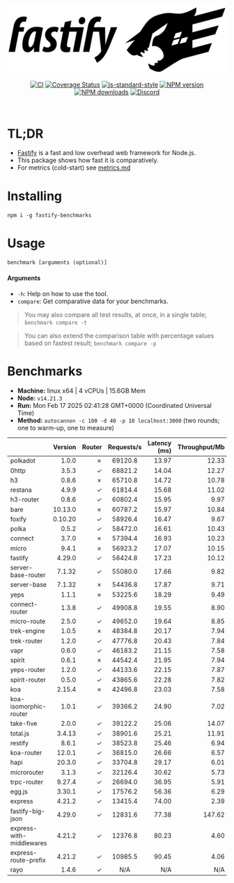 <div align="center">
  <img src="https://github.com/fastify/graphics/raw/HEAD/fastify-landscape-outlined.svg" width="650" height="auto"/>
</div>

<div align="center">

[![CI](https://github.com/fastify/fastify/workflows/ci/badge.svg)](https://github.com/fastify/fastify/actions/workflows/ci.yml)
[![Coverage Status](https://coveralls.io/repos/github/fastify/fastify/badge.svg?branch=master)](https://coveralls.io/github/fastify/fastify?branch=master)
[![js-standard-style](https://img.shields.io/badge/code%20style-standard-brightgreen.svg?style=flat)](http://standardjs.com/)
[![NPM version](https://img.shields.io/npm/v/fastify.svg?style=flat)](https://www.npmjs.com/package/fastify)
[![NPM downloads](https://img.shields.io/npm/dm/fastify.svg?style=flat)](https://www.npmjs.com/package/fastify) [![Discord](https://img.shields.io/discord/725613461949906985)](https://discord.gg/fastify)

</div>
<br />

# TL;DR

* [Fastify](https://github.com/fastify/fastify) is a fast and low overhead web framework for Node.js.
* This package shows how fast it is comparatively.
* For metrics (cold-start) see [metrics.md](./METRICS.md)

# Installing

```
npm i -g fastify-benchmarks
```

# Usage

```
benchmark [arguments (optional)]
```

#### Arguments

* `-h`: Help on how to use the tool.
* `compare`: Get comparative data for your benchmarks.

> You may also compare all test results, at once, in a single table; `benchmark compare -t`

> You can also extend the comparison table with percentage values based on fastest result; `benchmark compare -p`
# Benchmarks

* __Machine:__ linux x64 | 4 vCPUs | 15.6GB Mem
* __Node:__ `v14.21.3`
* __Run:__ Mon Feb 17 2025 02:41:28 GMT+0000 (Coordinated Universal Time)
* __Method:__ `autocannon -c 100 -d 40 -p 10 localhost:3000` (two rounds; one to warm-up, one to measure)

|                          | Version | Router | Requests/s | Latency (ms) | Throughput/Mb |
| :--                      | --:     | --:    | :-:        | --:          | --:           |
| polkadot                 | 1.0.0   | ✗      | 69120.8    | 13.97        | 12.33         |
| 0http                    | 3.5.3   | ✓      | 68821.2    | 14.04        | 12.27         |
| h3                       | 0.8.6   | ✗      | 65710.8    | 14.72        | 10.78         |
| restana                  | 4.9.9   | ✓      | 61814.4    | 15.68        | 11.02         |
| h3-router                | 0.8.6   | ✓      | 60802.4    | 15.95        | 9.97          |
| bare                     | 10.13.0 | ✗      | 60787.2    | 15.97        | 10.84         |
| foxify                   | 0.10.20 | ✓      | 58926.4    | 16.47        | 9.67          |
| polka                    | 0.5.2   | ✓      | 58472.0    | 16.61        | 10.43         |
| connect                  | 3.7.0   | ✗      | 57394.4    | 16.93        | 10.23         |
| micro                    | 9.4.1   | ✗      | 56923.2    | 17.07        | 10.15         |
| fastify                  | 4.29.0  | ✓      | 56424.8    | 17.23        | 10.12         |
| server-base-router       | 7.1.32  | ✓      | 55080.0    | 17.66        | 9.82          |
| server-base              | 7.1.32  | ✗      | 54436.8    | 17.87        | 9.71          |
| yeps                     | 1.1.1   | ✗      | 53225.6    | 18.29        | 9.49          |
| connect-router           | 1.3.8   | ✓      | 49908.8    | 19.55        | 8.90          |
| micro-route              | 2.5.0   | ✓      | 49652.0    | 19.64        | 8.85          |
| trek-engine              | 1.0.5   | ✗      | 48384.8    | 20.17        | 7.94          |
| trek-router              | 1.2.0   | ✓      | 47776.8    | 20.43        | 7.84          |
| vapr                     | 0.6.0   | ✓      | 46183.2    | 21.15        | 7.58          |
| spirit                   | 0.6.1   | ✗      | 44542.4    | 21.95        | 7.94          |
| yeps-router              | 1.2.0   | ✓      | 44133.6    | 22.15        | 7.87          |
| spirit-router            | 0.5.0   | ✓      | 43865.6    | 22.28        | 7.82          |
| koa                      | 2.15.4  | ✗      | 42496.8    | 23.03        | 7.58          |
| koa-isomorphic-router    | 1.0.1   | ✓      | 39366.2    | 24.90        | 7.02          |
| take-five                | 2.0.0   | ✓      | 39122.2    | 25.06        | 14.07         |
| total.js                 | 3.4.13  | ✓      | 38901.6    | 25.21        | 11.91         |
| restify                  | 8.6.1   | ✓      | 38523.8    | 25.46        | 6.94          |
| koa-router               | 12.0.1  | ✓      | 36815.0    | 26.66        | 6.57          |
| hapi                     | 20.3.0  | ✓      | 33704.8    | 29.17        | 6.01          |
| microrouter              | 3.1.3   | ✓      | 32126.4    | 30.62        | 5.73          |
| trpc-router              | 9.27.4  | ✓      | 26694.0    | 36.95        | 5.91          |
| egg.js                   | 3.30.1  | ✓      | 17576.2    | 56.36        | 6.29          |
| express                  | 4.21.2  | ✓      | 13415.4    | 74.00        | 2.39          |
| fastify-big-json         | 4.29.0  | ✓      | 12831.6    | 77.38        | 147.62        |
| express-with-middlewares | 4.21.2  | ✓      | 12376.8    | 80.23        | 4.60          |
| express-route-prefix     | 4.21.2  | ✓      | 10985.5    | 90.45        | 4.06          |
| rayo                     | 1.4.6   | ✓      | N/A        | N/A          | N/A           |
